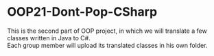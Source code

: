 # OOP21-Dont-Pop-CSharp
This is the second part of OOP project, in which we will translate a few classes written in Java to C#.  
Each group member will upload its translated classes in his own folder.
